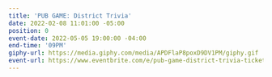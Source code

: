```yaml
---
title: 'PUB GAME: District Trivia'
date: 2022-02-08 11:01:00 -05:00
position: 0
event-date: 2022-05-05 19:00:00 -04:00
end-time: '09PM'
giphy-url: https://media.giphy.com/media/APDFlaP8poxD9DV1PM/giphy.gif
event-url: https://www.eventbrite.com/e/pub-game-district-trivia-tickets-329109875497
---
```


